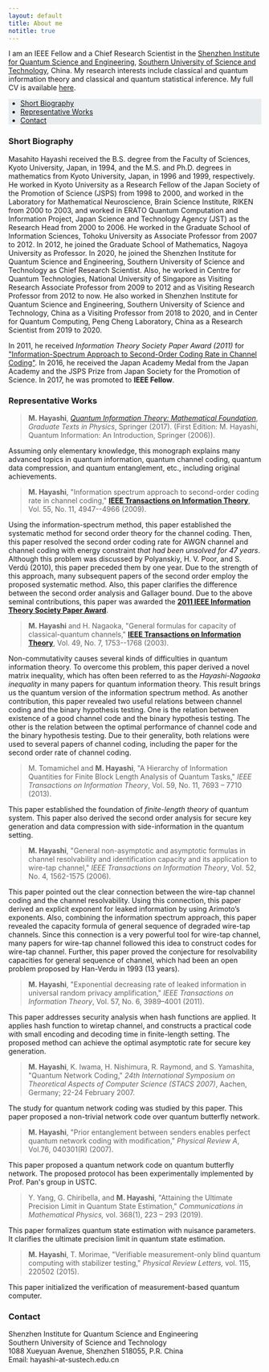 ```yaml
---
layout: default
title: About me
notitle: true
---
```


I am an IEEE Fellow and a Chief Research Scientist in the [Shenzhen Institute for Quantum Science and
Engineering](http://siqse.sustc.edu.cn/), [Southern University of Science and Technology](https://www.sustech.edu.cn/),
China. My research interests include classical and quantum information theory and classical and quantum statistical
inference. My full CV is available [here](/downloads/masahito-hayashi-cv.pdf).

<ul class="nav justify-content-center navbar-expand-lg navbar-light" style="background-color: #e9ecef;"> 
    <li class="nav-item"><a class="nav-link disabled" href="#short-biography">Short Biography</a></li>
    <li class="nav-item"><a class="nav-link disabled" href="#representative-works">Representative Works</a></li>
    <li class="nav-item"><a class="nav-link disabled" href="#contact">Contact</a></li>
</ul>

### Short Biography

Masahito Hayashi received the B.S. degree from the Faculty of Sciences, Kyoto University, Japan, in 1994, and the M.S. and Ph.D. degrees in mathematics from Kyoto University, Japan, in 1996 and 1999, respectively. He worked in Kyoto University as a Research Fellow of the Japan Society of the Promotion of Science (JSPS) from 1998 to 2000, and worked in the Laboratory for Mathematical Neuroscience, Brain Science Institute, RIKEN from 2000 to 2003, and worked in ERATO Quantum Computation and Information Project, Japan Science and Technology Agency (JST) as the Research Head from 2000 to 2006. He worked in the Graduate School of Information Sciences, Tohoku University as Associate Professor from 2007 to 2012. In 2012, he joined the Graduate School of Mathematics, Nagoya University as Professor. In 2020, he joined the Shenzhen Institute for Quantum Science and Engineering, Southern University of Science and Technology as Chief Research Scientist. Also, he worked in Centre for Quantum Technologies, National University of Singapore as Visiting Research Associate Professor from 2009 to 2012 and as Visiting Research Professor from 2012 to now. He also worked in Shenzhen Institute for Quantum Science and Engineering, Southern University of Science and Technology, China as a Visiting Professor from 2018 to 2020, and in Center for Quantum Computing, Peng Cheng Laboratory, China as a Research Scientist from 2019 to 2020.

In 2011, he received *Information Theory Society Paper Award (2011)* for ["Information-Spectrum Approach to Second-Order Coding Rate in Channel Coding"](https://ieeexplore.ieee.org/abstract/document/5290292/). In 2016, he received the Japan Academy Medal from the Japan Academy and the JSPS Prize from Japan Society for the Promotion of Science. In 2017, he was promoted to **IEEE Fellow**. 

### Representative Works

> **M. Hayashi**, [*Quantum Information Theory: Mathematical Foundation*](https://www.springer.com/gp/book/9783662497234), *Graduate Texts in Physics*, Springer (2017). (First Edition: M. Hayashi, Quantum Information: An Introduction, Springer (2006)).

Assuming only elementary knowledge, this monograph explains many advanced topics in quantum information, quantum channel coding, quantum data compression, and quantum entanglement, etc., including original achievements.

> **M. Hayashi**,  "Information spectrum approach to second-order coding rate in channel coding," [**IEEE Transactions on Information Theory**](https://ieeexplore.ieee.org/abstract/document/5290292/), Vol. 55, No. 11, 4947--4966 (2009). 

Using the information-spectrum method, this paper established the systematic method for second order theory for the channel coding. Then, this paper resolved the second order coding rate for AWGN channel and channel coding with energy constraint *that had been unsolved for 47 years*. Although this problem was discussed by Polyanskiy, H. V. Poor, and S. Verdú (2010), this paper preceded them by one year. Due to the strength of this approach, many subsequent papers of the second order employ the proposed systematic method. Also, this paper clarifies the difference between the second order analysis and Gallager bound. Due to the above seminal contributions, this paper was awarded the [**2011 IEEE Information Theory
Society Paper Award**](https://www.itsoc.org/honors/information-theory-paper-award).

> **M. Hayashi** and H. Nagaoka, "General formulas for capacity of classical-quantum channels," [**IEEE Transactions on Information Theory**](https://ieeexplore.ieee.org/abstract/document/1207373/), Vol. 49, No. 7, 1753--1768 (2003).

Non-commutativity causes several kinds of difficulties in quantum information theory. To overcome this problem, this paper derived a novel matrix inequality, which has often been referred to as the *Hayashi-Nagaoka inequality* in many papers for quantum information theory. This result brings us the quantum version of the information spectrum method. As another contribution, this paper revealed two useful relations between channel coding and the binary hypothesis testing. One is the relation between existence of a good channel code and the binary hypothesis testing. The other is the relation between the optimal performance of channel code and the binary hypothesis testing. Due to their generality, both relations were used to several papers of channel coding, including the paper for the second order rate of channel coding.

> M. Tomamichel and **M. Hayashi**, "A Hierarchy of Information Quantities for Finite Block Length Analysis of Quantum Tasks," *IEEE Transactions on Information Theory*, Vol. 59, No. 11, 7693 – 7710 (2013).

This paper established the foundation of *finite-length theory* of quantum system. This paper also derived the second order analysis for secure key generation and data compression with side-information in the quantum setting.

> **M. Hayashi**, "General non-asymptotic and asymptotic formulas in channel resolvability and identification capacity and its application to wire-tap channel," *IEEE Transactions on Information Theory*, Vol. 52, No. 4, 1562-1575 (2006).

This paper pointed out the clear connection between the wire-tap channel coding and the channel resolvability. Using this connection, this paper derived an explicit exponent for leaked information by using Arimoto’s exponents. Also, combining the information spectrum approach, this paper revealed the capacity formula of general sequence of degraded wire-tap channels. Since this connection is a very powerful tool for wire-tap channel, many papers for wire-tap channel followed this idea to construct codes for wire-tap channel. Further, this paper proved the conjecture for resolvability capacities for general sequence of channel, which had been an open problem proposed by Han-Verdu in 1993 (13 years).

> **M. Hayashi**, "Exponential decreasing rate of leaked information in universal random privacy amplification," *IEEE Transactions on Information Theory*, Vol. 57, No. 6, 3989–4001 (2011).

This paper addresses security analysis when hash functions are applied. It applies hash function to wiretap channel, and constructs a practical code with small encoding and decoding time in finite-length setting. The proposed method can achieve the optimal asymptotic rate for secure key generation.

> **M. Hayashi**, K. Iwama, H. Nishimura, R. Raymond, and S. Yamashita, "Quantum Network Coding," *24th International Symposium on Theoretical Aspects of Computer Science (STACS 2007)*, Aachen, Germany; 22-24 February 2007.

The study for quantum network coding was studied by this paper. This paper proposed a non-trivial network code over quantum butterfly network.

> **M. Hayashi**, "Prior entanglement between senders enables perfect quantum network coding with modification," *Physical Review A*, Vol.76, 040301(R) (2007).

This paper proposed a quantum network code on quantum butterfly network. The proposed protocol has been experimentally implemented by Prof. Pan's group in USTC.

> Y. Yang, G. Chiribella, and **M. Hayashi**, "Attaining the Ultimate Precision Limit in Quantum State Estimation," *Communications in Mathematical Physics,* vol. 368(1), 223 – 293 (2019).

This paper formalizes quantum state estimation with nuisance parameters. It clarifies the ultimate precision limit in quantum state estimation.

> **M. Hayashi**, T. Morimae, "Verifiable measurement-only blind quantum computing with stabilizer testing," *Physical Review Letters,* vol. 115, 220502 (2015).

This paper initialized the verification of measurement-based quantum computer.

### Contact

Shenzhen Institute for Quantum Science and Engineering<br>
Southern University of Science and Technology<br>
1088 Xueyuan Avenue, Shenzhen 518055, P.R. China<br>
Email: hayashi-at-sustech.edu.cn<br>
